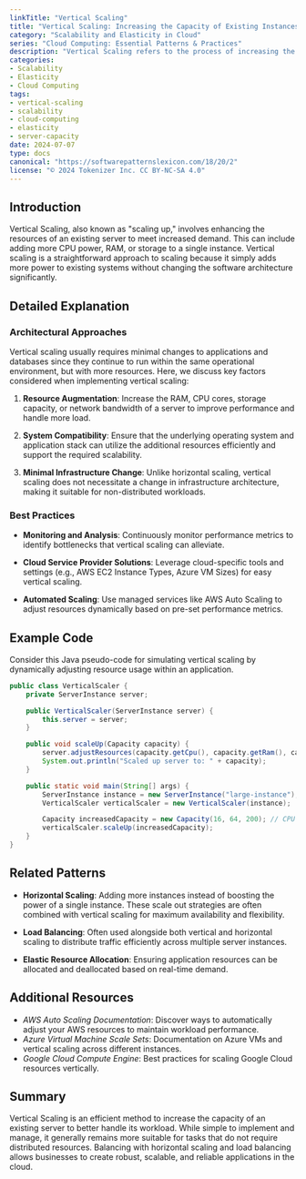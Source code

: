 ```yaml
---
linkTitle: "Vertical Scaling"
title: "Vertical Scaling: Increasing the Capacity of Existing Instances"
category: "Scalability and Elasticity in Cloud"
series: "Cloud Computing: Essential Patterns & Practices"
description: "Vertical Scaling refers to the process of increasing the capacity of existing server instances to handle more demand. This pattern is part of the scalability strategies in cloud computing, focusing on enhancing resources within a single server instance."
categories:
- Scalability
- Elasticity
- Cloud Computing
tags:
- vertical-scaling
- scalability
- cloud-computing
- elasticity
- server-capacity
date: 2024-07-07
type: docs
canonical: "https://softwarepatternslexicon.com/18/20/2"
license: "© 2024 Tokenizer Inc. CC BY-NC-SA 4.0"
---
```


## Introduction

Vertical Scaling, also known as "scaling up," involves enhancing the resources of an existing server to meet increased demand. This can include adding more CPU power, RAM, or storage to a single instance. Vertical scaling is a straightforward approach to scaling because it simply adds more power to existing systems without changing the software architecture significantly.

## Detailed Explanation

### Architectural Approaches

Vertical scaling usually requires minimal changes to applications and databases since they continue to run within the same operational environment, but with more resources. Here, we discuss key factors considered when implementing vertical scaling:

1. **Resource Augmentation**: Increase the RAM, CPU cores, storage capacity, or network bandwidth of a server to improve performance and handle more load.

2. **System Compatibility**: Ensure that the underlying operating system and application stack can utilize the additional resources efficiently and support the required scalability.

3. **Minimal Infrastructure Change**: Unlike horizontal scaling, vertical scaling does not necessitate a change in infrastructure architecture, making it suitable for non-distributed workloads.

### Best Practices

- **Monitoring and Analysis**: Continuously monitor performance metrics to identify bottlenecks that vertical scaling can alleviate.
  
- **Cloud Service Provider Solutions**: Leverage cloud-specific tools and settings (e.g., AWS EC2 Instance Types, Azure VM Sizes) for easy vertical scaling.

- **Automated Scaling**: Use managed services like AWS Auto Scaling to adjust resources dynamically based on pre-set performance metrics.

## Example Code

Consider this Java pseudo-code for simulating vertical scaling by dynamically adjusting resource usage within an application.

```java
public class VerticalScaler {
    private ServerInstance server;

    public VerticalScaler(ServerInstance server) {
        this.server = server;
    }

    public void scaleUp(Capacity capacity) {
        server.adjustResources(capacity.getCpu(), capacity.getRam(), capacity.getStorage());
        System.out.println("Scaled up server to: " + capacity);
    }

    public static void main(String[] args) {
        ServerInstance instance = new ServerInstance("large-instance");
        VerticalScaler verticalScaler = new VerticalScaler(instance);

        Capacity increasedCapacity = new Capacity(16, 64, 200); // CPU cores, RAM GB, Storage GB
        verticalScaler.scaleUp(increasedCapacity);
    }
}
```

## Related Patterns

- **Horizontal Scaling**: Adding more instances instead of boosting the power of a single instance. These scale out strategies are often combined with vertical scaling for maximum availability and flexibility.
  
- **Load Balancing**: Often used alongside both vertical and horizontal scaling to distribute traffic efficiently across multiple server instances.

- **Elastic Resource Allocation**: Ensuring application resources can be allocated and deallocated based on real-time demand.

## Additional Resources

- *AWS Auto Scaling Documentation*: Discover ways to automatically adjust your AWS resources to maintain workload performance.
- *Azure Virtual Machine Scale Sets*: Documentation on Azure VMs and vertical scaling across different instances.
- *Google Cloud Compute Engine*: Best practices for scaling Google Cloud resources vertically.

## Summary

Vertical Scaling is an efficient method to increase the capacity of an existing server to better handle its workload. While simple to implement and manage, it generally remains more suitable for tasks that do not require distributed resources. Balancing with horizontal scaling and load balancing allows businesses to create robust, scalable, and reliable applications in the cloud.
